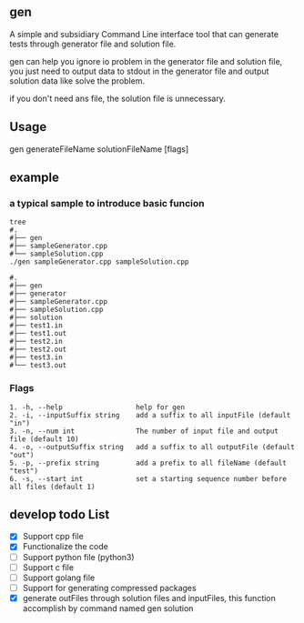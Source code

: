 ## gen

A simple and subsidiary Command Line interface tool that can generate tests through generator file and solution file.

gen can help you ignore io problem in the generator file and solution file, you just need to output data to stdout in the generator file and output solution data like solve the problem.

if you don't need ans file, the solution file is unnecessary.

## Usage

gen generateFileName solutionFileName [flags]

## example

### a typical sample to introduce basic funcion
```shell
tree
#.
#├── gen
#├── sampleGenerator.cpp
#└── sampleSolution.cpp
./gen sampleGenerator.cpp sampleSolution.cpp

#.
#├── gen
#├── generator
#├── sampleGenerator.cpp
#├── sampleSolution.cpp
#├── solution
#├── test1.in
#├── test1.out
#├── test2.in
#├── test2.out
#├── test3.in
#└── test3.out
```

### Flags

```code
1. -h, --help                  help for gen
2. -i, --inputSuffix string    add a suffix to all inputFile (default "in")
3. -n, --num int               The number of input file and output file (default 10)
4. -o, --outputSuffix string   add a suffix to all outputFile (default "out")
5. -p, --prefix string         add a prefix to all fileName (default "test")
6. -s, --start int             set a starting sequence number before all files (default 1)
```

## develop todo List
- [x] Support cpp file
- [x] Functionalize the code
- [ ] Support python file (python3)
- [ ] Support c file
- [ ] Support golang file
- [ ] Support for generating compressed packages
- [x] generate outFiles through solution files and inputFiles, this function accomplish by command named gen solution